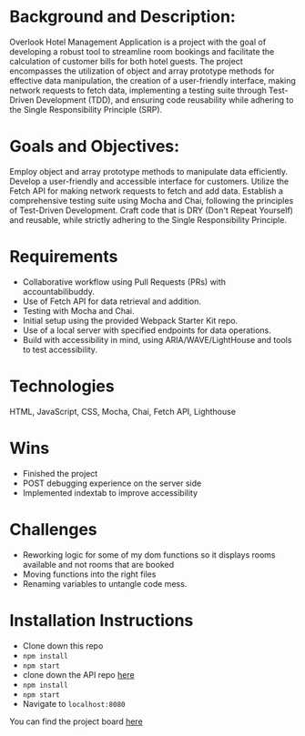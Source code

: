 # Background and Description:
Overlook Hotel Management Application is a project with the goal of developing a robust tool to streamline room bookings and facilitate the calculation of customer bills for both hotel guests. The project encompasses the utilization of object and array prototype methods for effective data manipulation, the creation of a user-friendly interface, making network requests to fetch data, implementing a testing suite through Test-Driven Development (TDD), and ensuring code reusability while adhering to the Single Responsibility Principle (SRP).

# Goals and Objectives:
Employ object and array prototype methods to manipulate data efficiently.
Develop a user-friendly and accessible interface for customers.
Utilize the Fetch API for making network requests to fetch and add data.
Establish a comprehensive testing suite using Mocha and Chai, following the principles of Test-Driven Development.
Craft code that is DRY (Don't Repeat Yourself) and reusable, while strictly adhering to the Single Responsibility Principle.

# Requirements
- Collaborative workflow using Pull Requests (PRs) with accountabilibuddy.
- Use of Fetch API for data retrieval and addition.
- Testing with Mocha and Chai.
- Initial setup using the provided Webpack Starter Kit repo.
- Use of a local server with specified endpoints for data operations.
- Build with accessibility in mind, using ARIA/WAVE/LightHouse and tools to test accessibility.

# Technologies 
HTML, JavaScript, CSS, Mocha, Chai, Fetch API, Lighthouse

# Wins
- Finished the project
- POST debugging experience on the server side
- Implemented indextab to improve accessibility

# Challenges
- Reworking logic for some of my dom functions so it displays rooms available and not rooms that are booked
- Moving functions into the right files
- Renaming variables to untangle code mess.

# Installation Instructions
- Clone down this repo
- `npm install`
- `npm start`
- clone down the API repo [here](https://github.com/turingschool-examples/overlook-api)
-  `npm install`
-  `npm start`
-  Navigate to `localhost:8080`

You can find the project board [here](https://github.com/users/EGavinG/projects/6)
